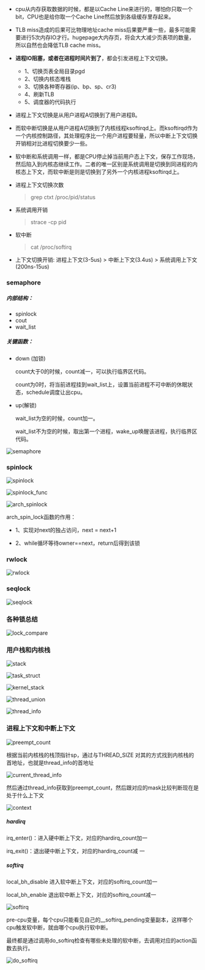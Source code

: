 * cpu从内存获取数据的时候，都是以Cache Line来进行的，哪怕你只取一个bit，CPU也是给你取一个Cache Line然后放到各级缓存里存起来。

* TLB miss造成的后果可比物理地址cache miss后果要严重一些，最多可能需要进行5次内存IO才行。hugepage大内存页，将会大大减少页表项的数量，所以自然也会降低TLB cache miss。

* **进程IO阻塞，或者在进程时间片到了**，都会引发进程上下文切换。

  * 1、切换页表全局目录pgd
  * 2、切换内核态堆栈
  * 3、切换各种寄存器(ip、bp、sp、cr3)
  * 4、刷新TLB
  * 5、调度器的代码执行

* 进程上下文切换是从用户进程A切换到了用户进程B。
* 而软中断切换是从用户进程A切换到了内核线程ksoftirqd上。而ksoftirqd作为一个内核控制路径，其处理程序比一个用户进程要轻量，所以中断上下文切换开销相对比进程切换要少一些。

* 软中断和系统调用一样，都是CPU停止掉当前用户态上下文，保存工作现场，然后陷入到内核态继续工作。二者的唯一区别是系统调用是切换到同进程的内核态上下文，而软中断是则是切换到了另外一个内核进程ksoftirqd上。

* 进程上下文切换次数

  > grep ctxt /proc/pid/status

* 系统调用开销

  > strace -cp pid

* 软中断

  > cat /proc/softirq

* 上下文切换开销:
  进程上下文(3-5us) > 中断上下文(3.4us) > 系统调用上下文(200ns-15us)

### semaphore

##### 内部结构：

* spinlock
* cout
* wait_list

##### 关键函数：

* down (加锁)

  count大于0的时候，count减一，可以执行临界区代码。

  count为0时，将当前进程挂到wait_list上，设置当前进程不可中断的休眠状态，schedule调度让出cpu。

* up(解锁)

  wait_list为空的时候，count加一。

  wait_list不为空的时候，取出第一个进程，wake_up唤醒该进程，执行临界区代码。


![semaphore](./images/kernel/semaphore.png)

### spinlock

![spinlock](./images/kernel/spinlock.png)

![spinlock_func](./images/kernel/spinlock_func.png)

 ![arch_spinlock](./images/kernel/arch_spinlock.png)

arch_spin_lock函数的作用：

* 1、实现对next的独占访问，next = next+1

* 2、while循环等待owner==next，return后得到该锁

### rwlock

![rwlock](./images/kernel/rwlock.png)

### seqlock

![seqlock](./images/kernel/seqlock.png)

### 各种锁总结

![lock_compare](./images/kernel/lock_compare.png)

### 用户栈和内核栈

![stack](./images/kernel/stack.png)

![task_struct](./images/kernel/task_struct.png)

![kernel_stack](./images/kernel/kernel_stack.png)

![thread_union](./images/kernel/thread_union.png)

![thread_info](./images/kernel/thread_info.png)

### 进程上下文和中断上下文

![preempt_count](./images/kernel/preempt_count.png)

根据当前内核栈的栈顶指针sp，通过与THREAD_SIZE 对其的方式找到内核栈的首地址，也就是thread_info的首地址 

![current_thread_info](./images/kernel/current_thread_info.png)

然后通过thread_info获取到preempt_count，然后跟对应的mask比较判断现在是处于什么上下文

![context](./images/kernel/context.png)

##### hardirq

irq_enter()：进入硬中断上下文，对应的hardirq_count加一

irq_exit()：退出硬中断上下文，对应的hardirq_count减 一

##### softirq

local_bh_disable 进入软中断上下文，对应的softirq_count加一

local_bh_enable 退出软中断上下文，对应的softirq_count减一

![softirq](./images/kernel/softirq.png)

pre-cpu变量，每个cpu只能看见自己的__softirq_pending变量副本，这样哪个cpu触发软中断，就由哪个cpu执行软中断。

最终都是通过调用do_softirq检查有哪些未处理的软中断，去调用对应的action函数去执行。

![do_softirq](./images/kernel/do_softirq.png)
